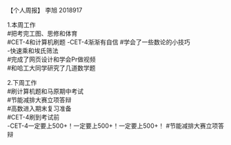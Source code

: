 【个人周报】 李旭 2018917

1.本周工作  
#把考完工图、思修和体育    
#CET-4和计算机刷题 
-CET-4渐渐有自信
#学会了一些数论的小技巧     
-快速乘和埃氏筛法  
#完成了网页设计和学会Pr做视频  
#和哈工大同学研究了几道数学题  



2.下周工作  
#刷计算机题和马原期中考试    
#节能减排大赛立项答辩  
#高数进入期末复习准备  
#CET-4刷到考试前  
-CET-4一定要上500+！一定要上500+！一定要上500+！
#节能减排大赛立项答辩  
